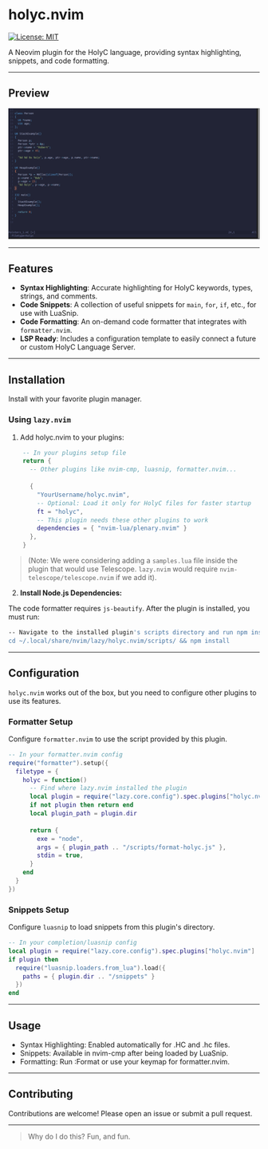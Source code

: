 # holyc.nvim

[![License: MIT](https://img.shields.io/badge/License-MIT-yellow.svg)](https://opensource.org/licenses/MIT)    

A Neovim plugin for the HolyC language, providing syntax highlighting, snippets, and code formatting.

---

## Preview

![Screenshot of holyc.nvim syntax highlighting and snippet expansion](./assets/screenshot.png)

---

## Features

- **Syntax Highlighting**: Accurate highlighting for HolyC keywords, types, strings, and comments.
- **Code Snippets**: A collection of useful snippets for `main`, `for`, `if`, etc., for use with LuaSnip.
- **Code Formatting**: An on-demand code formatter that integrates with `formatter.nvim`.
- **LSP Ready**: Includes a configuration template to easily connect a future or custom HolyC Language Server.

---

## Installation

Install with your favorite plugin manager.

### Using `lazy.nvim`

1. Add holyc.nvim to your plugins:

```lua
    -- In your plugins setup file
    return {
      -- Other plugins like nvim-cmp, luasnip, formatter.nvim...
      
      {
        "YourUsername/holyc.nvim",
        -- Optional: Load it only for HolyC files for faster startup
        ft = "holyc", 
        -- This plugin needs these other plugins to work
        dependencies = { "nvim-lua/plenary.nvim" } 
      },
    }
```
> (Note: We were considering adding a `samples.lua` file inside the plugin that would use Telescope. `lazy.nvim` would require `nvim-telescope/telescope.nvim` if we add it).

2. **Install Node.js Dependencies:**

The code formatter requires `js-beautify`. After the plugin is installed, you must run:

```bash
-- Navigate to the installed plugin's scripts directory and run npm install
cd ~/.local/share/nvim/lazy/holyc.nvim/scripts/ && npm install
```

---

## Configuration

`holyc.nvim` works out of the box, but you need to configure other plugins to use its features.

### Formatter Setup

Configure `formatter.nvim` to use the script provided by this plugin.

```lua
-- In your formatter.nvim config
require("formatter").setup({
  filetype = {
    holyc = function()
      -- Find where lazy.nvim installed the plugin
      local plugin = require("lazy.core.config").spec.plugins["holyc.nvim"]
      if not plugin then return end
      local plugin_path = plugin.dir
      
      return {
        exe = "node",
        args = { plugin_path .. "/scripts/format-holyc.js" },
        stdin = true,
      }
    end
  }
})
```

### Snippets Setup

Configure `luasnip` to load snippets from this plugin's directory.

```lua      
-- In your completion/luasnip config
local plugin = require("lazy.core.config").spec.plugins["holyc.nvim"]
if plugin then
  require("luasnip.loaders.from_lua").load({
    paths = { plugin.dir .. "/snippets" }
  })
end
```

---

## Usage

- Syntax Highlighting: Enabled automatically for .HC and .hc files.
- Snippets: Available in nvim-cmp after being loaded by LuaSnip.
- Formatting: Run :Format or use your keymap for formatter.nvim.

---

## Contributing

Contributions are welcome! Please open an issue or submit a pull request.

---

> Why do I do this? Fun, and fun.
